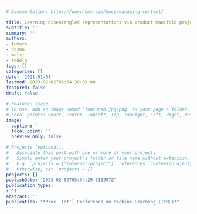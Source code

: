 ```yaml
---
# Documentation: https://wowchemy.com/docs/managing-content/

title: Learning disentangled representations via product manifold projection
subtitle: ''
summary: ''
authors:
- fumero
- cosmo
- melzi
- rodola
tags: []
categories: []
date: '2021-01-01'
lastmod: 2023-02-02T06:54:30+01:00
featured: false
draft: false

# Featured image
# To use, add an image named `featured.jpg/png` to your page's folder.
# Focal points: Smart, Center, TopLeft, Top, TopRight, Left, Right, BottomLeft, Bottom, BottomRight.
image:
  caption: ''
  focal_point: ''
  preview_only: false

# Projects (optional).
#   Associate this post with one or more of your projects.
#   Simply enter your project's folder or file name without extension.
#   E.g. `projects = ["internal-project"]` references `content/project/deep-learning/index.md`.
#   Otherwise, set `projects = []`.
projects: []
publishDate: '2023-02-02T05:54:29.511997Z'
publication_types:
- '1'
abstract: ''
publication: "*Proc. Int'l Conference on Machine Learning (ICML)*"
---
```

